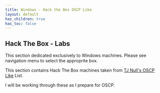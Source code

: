 ```yaml
---
title: Windows - Hack the Box OSCP Like
layout: default
has_children: true
has_toc: false
---
```


## Hack The Box - Labs

This section dedicated exclusively to Windows machines. Please see navigation menu to select the approprite box.

This section contains Hack The Box machines taken from [TJ Null's OSCP Like](https://docs.google.com/spreadsheets/d/1dwSMIAPIam0PuRBkCiDI88pU3yzrqqHkDtBngUHNCw8/edit#gid=1839402159) List.

I will be working through these as I prepare for OSCP.
